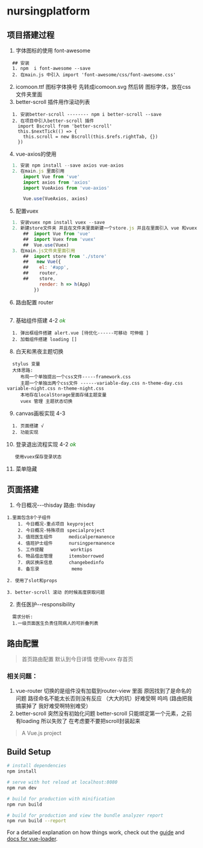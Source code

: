 # nursingplatform
## 项目搭建过程
1. 字体图标的使用 font-awesome
```
  ## 安装
  1. npm  i font-awesome --save
  2. 在main.js 中引入 import 'font-awesome/css/font-awesome.css'
```
2. icomoon.ttf 图标字体换号 先转成icomoon.svg 然后转 图标字体，放在css 文件夹里面
3. better-scroll 插件用作滚动列表
```
  1. 安装better-scroll -------- npm i better-scroll --save
  2. 在项目中引入better-scroll 插件
    import Bscroll from 'better-scroll'
    this.$nextTick(() => {
      this.scroll = new Bscroll(this.$refs.rightTab, {})
    })
```
4. vue-axios的使用
```javascript
  1. 安装 npm install --save axios vue-axios
  2. 在main.js 里面引用 
      import Vue from 'vue'
      import axios from 'axios'
      import VueAxios from 'vue-axios'

      Vue.use(VueAxios, axios)
```
5. 配置vuex 
```javascript
  1. 安装vuex npm install vuex --save
  2. 新建store文件夹 并且在文件夹里面新建一个store.js 并且在里面引入 vue 和vuex 
      ##  import Vue from 'vue'
      ##  import Vuex from 'vuex'
      ##  Vue.use(Vuex)
  3. 在main.js文件夹里面引用
      ##  import store from './store' 
      ##   new Vue({
      ##    el: '#app',
      ##    router,
      ##    store,
            render: h => h(App)
          })
```
6. 路由配置 router
```

```
7. 基础组件搭建 4-2  <i style='color:green'>ok</i>
```
  1. 弹出框组件搭建 alert.vue [待优化------可移动 可伸缩 ]
  2. 加载组件搭建 loading []

```
8. 白天和黑夜主题切换
```
  stylus 变量
  大体思路:
     布局一个单独提出一个css文件-----framework.css
     主题一个单独出两个css文件 ------variable-day.css n-theme-day.css variable-night.css n-theme-night.css
     本地存在localStorage里面存储主题变量
     vuex 管理 主题状态切换
```
9. canvas画板实现 4-3 
```
  1. 页面搭建 √
  2. 功能实现
```

10. 登录退出流程实现 4-2  <i style='color:green'>ok</i>
```
   使用vuex保存登录状态 
```
11. 菜单隐藏
## 页面搭建
1. 今日概况---thisday  路由: thisday  
```
1.里面包含8个子组件
    1. 今日概况-重点项目 keyproject
    2. 今日概况-特殊项目 specialproject
    3. 值班医生组件      medicalpermanence
    4. 值班护士组件      nursingpermanence
    5. 工作提醒          worktips
    6. 物品借出管理      itemsborrowed
    7. 病区换床信息      changebedinfo
    8. 备忘录            memo

2. 使用了slot和props 

3. better-scroll 滚动 的时候高度获取问题 
```
2. 责任医护--responsibility
```
  需求分析:
  1.一级页面医生负责住院病人的可折叠列表
```
## 路由配置
  > 首页路由配置 默认到今日详情
  > 使用vuex 存首页
  ###   相关问题：
  1. vue-router 切换的是组件没有加载到router-view 里面 原因找到了是命名的问题 路径命名不能太长否则没有反应 （大大的坑）好难受啊 呜呜 (路由把我搞蒙掉了 我好难受啊特别难受）
  2. better-scroll 突然没有初始化问题 better-scroll 只能绑定第一个元素，之前有loading 所以失败了 在考虑要不要把scroll封装起来 
> A Vue.js project

## Build Setup

``` bash
# install dependencies
npm install

# serve with hot reload at localhost:8080
npm run dev

# build for production with minification
npm run build

# build for production and view the bundle analyzer report
npm run build --report
```

For a detailed explanation on how things work, check out the [guide](http://vuejs-templates.github.io/webpack/) and [docs for vue-loader](http://vuejs.github.io/vue-loader).
